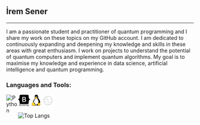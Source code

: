 

## İrem Sener
<hr>
I am a passionate student and practitioner of quantum programming and I share my work on these topics on my GitHub account. I am dedicated to continuously expanding and deepening my knowledge and skills in these areas with great enthusiasm. I work on projects to understand the potential of quantum computers and implement quantum algorithms. My goal is to maximise my knowledge and experience in data science, artificial intelligence and quantum programming.



 
<br>

  
 

  ### Languages and Tools:


<img align="left" alt="Python" width="32px" src="https://cdn3.iconfinder.com/data/icons/logos-and-brands-adobe/512/267_Python-512.png" />
<img align="left" alt="bootstrap" width="32" src="https://raw.githubusercontent.com/devicons/devicon/master/icons/bootstrap/bootstrap-plain-wordmark.svg" />
<img align="left" alt="Linux" width="32" src="https://raw.githubusercontent.com/devicons/devicon/master/icons/linux/linux-original.svg" />
<img align="left" alt="Qiskit" width="32px" src="https://raw.githubusercontent.com/AkashGutha/Qiskit-Snippets/master/assets/qiskit.gif" />

<br>
 
  
  <br>
  
 ![Top Langs](https://github-readme-stats.vercel.app/api/top-langs/?username=iremsener&layout=compact&theme=material-palenight)
  
  



<!--
**iremsener/iremsener** is a ✨ _special_ ✨ repository because its `README.md` (this file) appears on your GitHub profile.

Here are some ideas to get you started:

- 🔭 I’m currently working on ...
- 🌱 I’m currently learning ...
- 👯 I’m looking to collaborate on ...
- 🤔 I’m looking for help with ...
- 💬 Ask me about ...
- 📫 How to reach me: ...
- 😄 Pronouns: ...
- ⚡ Fun fact: ...
-->
